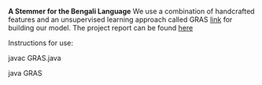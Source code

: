 **A Stemmer for the Bengali Language**
We use a combination of handcrafted features and an unsupervised learning approach called GRAS [link](https://www.researchgate.net/publication/220515896_GRAS_An_Effective_and_Efficient_Stemming_Algorithm_for_Information_Retrieval) for building our model. The project report can be found [here](https://drive.google.com/file/d/1YQyyQxRPd5oQZUSj8CeWLWHi2CDcBjxa/view?usp=sharing)

Instructions for use:

javac GRAS.java

java GRAS
